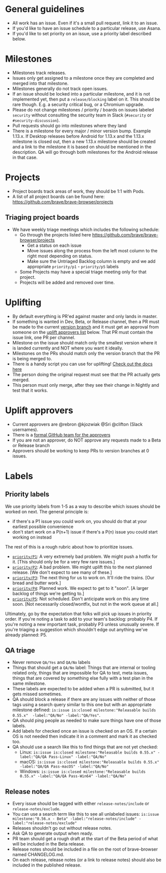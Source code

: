 # General guidelines

- All work has an issue.  Even if it's a small pull request, link it to an issue.
- If you'd like to have an issue schedule to a particular release, use Asana.
- If you'd like to set priority on an issue, use a priority label described below.

# Milestones

- Milestones track releases.
- Issues only get assigned to a milestone once they are completed and merged into that milestone.
- Milestones generally do not track open issues.
- If an issue should be locked into a particular milestone, and it is not implemented yet, then put a `release/blocking` label on it. This should be rare though.  E.g. a security critical bug, or a Chromium upgrade.
- Please do not change milestones / priority / boards on issues labeled `security` without consulting the security team in Slack (`#security` or `#security-discussion`).
- Pull requests should go into milestones where they land
- There is a milestone for every major / minor version bump. Example 1.13.x. If Desktop releases before Android for 1.13.x and the 1.13.x milestone is closed out, then a new 1.13.x milestone should be created and a link to the milestone it is based on should be mentioned in the description.  QA will go through both milestones for the Android release in that case.

# Projects

- Project boards track areas of work, they should be 1:1 with Pods. 
- A list of all project boards can be found here: https://github.com/brave/brave-browser/projects

## Triaging project boards

- We have weekly triage meetings which includes the following schedule:
    - Go through the projects listed here https://github.com/brave/brave-browser/projects
      - Get a status on each issue
      - Move issues along the process from the left most column to the right most depending on status.
      - Make sure the Untriaged Backlog column is empty and we add appropriate `priority/p1` - `priority/p5` labels
    - Some Projects may have a special triage meeting only for that project.
    - Projects will be added and removed over time.


# Uplifting

- By default everything is PR'ed against master and only lands in master.
- If something is wanted in Dev, Beta, or Release channel, then a PR must be made to the current [version branch](https://github.com/brave/brave-browser/wiki/Brave-Release-Schedule#current-channel-information) and it must get an approval from someone on the [uplift approvers list](https://github.com/brave/brave-browser/wiki/Triage-Guidelines#uplift-approvers) below. That PR must contain the issue link, one PR per channel.
- Milestone on the issue should match only the smallest version where it is landed currently and NOT where you want it ideally.
- Milestones on the PRs should match only the version branch that the PR is being merged to.
- There is a handy script you can use for uplifting! [Check out the docs here](https://github.com/brave/brave-browser/wiki/Uplifting-a-pull-request)
- The person doing the original request must see that the PR actually gets merged.
- This person must only merge, after they see their change in Nightly and test that it works.

# Uplift approvers

- Current approvers are @rebron @kjozwiak @Sri @clifton (Slack usernames).
- There is a [formal GitHub team for the approvers](https://github.com/orgs/brave/teams/uplift-approvers)
- If you are not an approver, do NOT approve any requests made to a Beta or Release branch
- Approvers should be working to keep PRs to version branches at 0 issues. 

# Labels

## Priority labels

We use priority labels from 1-5 as a way to describe which issues should be worked on next. The general principle is:
- if there's a P1 issue you could work on, you should do that at your earliest possible convenience
- don't start work on a P(n+1) issue if there's a P(n) issue you could start working on instead

The rest of this is a rough rubric about how to prioritize issues.

- [`priority/P1`](https://github.com/brave/brave-browser/labels/priority%2FP1): A very extremely bad problem. We might push a hotfix for it. [This should only be for a very few rare issues.]
- [`priority/P2`](https://github.com/brave/brave-browser/labels/priority%2FP2): A bad problem. We might uplift this to the next planned release. [We don't expect to see many of these.]
- [`priority/P3`](https://github.com/brave/brave-browser/labels/priority%2FP3): The next thing for us to work on. It'll ride the trains. [Our bread and butter work.]
- [`priority/P4`](https://github.com/brave/brave-browser/labels/priority%2FP4): Planned work. We expect to get to it "soon". [A larger backlog of things we're getting to.]
- [`priority/P5`](https://github.com/brave/brave-browser/labels/priority%2FP5): Not scheduled. Don't anticipate work on this any time soon. [Not necessarily closed/wontfix, but not in the work queue at all.]

Ultimately, go by the expectation that folks will pick up issues in priority order. If you're noting a task to add to your team's backlog: probably P4. If you're noting a new important task, probably P3 unless unusually severe. If you're triaging a suggestion which shouldn't edge out anything we've already planned: P5.

## QA triage

- Never remove `QA/Yes` and `QA/No` labels
- Things that should get a `QA/No` label: Things that are internal or tooling related only, things that are impossible for QA to test, meta issues, things that are covered by something else fully with a test plan in the same milestone.
- These labels are expected to be added when a PR is submitted, but it gets missed sometimes.
- QA should block a release if there are any issues with neither of those tags using a search query similar to this one but with an appropriate milestone defined: `is:issue is:closed milestone:"Releasable builds 0.55.x"  -label:"QA/No" -label:"QA/Yes"`.
- QA should ping people as needed to make sure things have one of those labels.
- Add labels for checked once an issue is checked on an OS.  If a certain OS is not needed then indicate it in a comment and mark it as checked too.
- QA should use a search like this to find things that are not yet checked:
  - Linux: `is:issue is:closed milestone:"Releasable builds 0.55.x" -label:"QA/QA Pass-Linux" -label:"QA/No"`
  - macOS: `is:issue is:closed milestone:"Releasable builds 0.55.x" -label:"QA/QA Pass-macOS" -label:"QA/No"`
  - Windows: `is:issue is:closed milestone:"Releasable builds 0.55.x" -label:"QA/QA Pass-Win64" -label:"QA/No"`


## Release notes

- Every issue should be tagged with either `release-notes/include` or `release-notes/exclude`.
- You can use a search term like this to see all unlabeled issues: `is:issue milestone:"0.56.x - Beta" -label:"release-notes/include" -label:"release-notes/exclude"`
- Releases shouldn't go out without release notes.
- Ask QA to generate output when ready.
- PR team should get a rough draft at the start of the Beta period of what will be included in the Beta release. 
- Release notes should be included in a file on the root of brave-browser named CHANGELOG.md.
- On each release, release notes (or a link to release notes) should also be included in the published release.